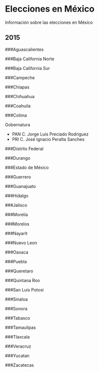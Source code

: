 # Elecciones en México

Información sobre las elecciones en México

## 2015

###Aguascalientes 

###Baja California Norte 

###Baja California Sur 

###Campeche 

###Chiapas 

###Chihuahua 

###Coahuila 

###Colima 

Gobernatura
- PAN C. Jorge Luis Preciado Rodriguez
- PRI C. José Ignacio Peralta Sanches

###Distrito Federal 

###Durango 

###Estado de México 

###Guerrero 

###Guanajuato 

###Hidalgo 

###Jalisco 

###Morelia 

###Morelos 

###Nayarit 

###Nuevo Leon 

###Oaxaca 

###Puebla 

###Queretaro 

###Quintana Roo 

###San Luis Potosi 

###Sinaloa 

###Sonora 

###Tabasco 

###Tamaulipas 

###Tlaxcala 

###Veracruz 

###Yucatan 

###Zacatecas

